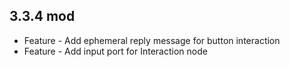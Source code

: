 ## 3.3.4 mod
* Feature - Add ephemeral reply message for button interaction
* Feature - Add input port for Interaction node

